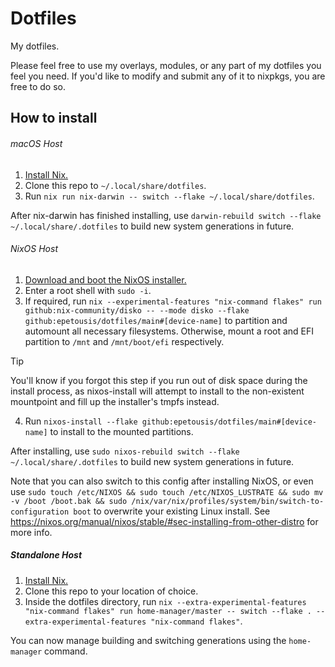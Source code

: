 # Dotfiles

My dotfiles.

Please feel free to use my overlays, modules, or any part of my dotfiles you feel you need. If you'd like to modify and submit any of it to nixpkgs, you are free to do so.

## How to install

###### macOS Host

1. [Install Nix.](https://nixos.org/download.html)
2. Clone this repo to `~/.local/share/dotfiles`.
3. Run `nix run nix-darwin -- switch --flake ~/.local/share/dotfiles`.

After nix-darwin has finished installing, use `darwin-rebuild switch --flake ~/.local/share/.dotfiles` to build new system generations in future.

###### NixOS Host

1. [Download and boot the NixOS installer.](https://nixos.org/download.html)
2. Enter a root shell with `sudo -i`.
3. If required, run `nix --experimental-features "nix-command flakes" run github:nix-community/disko -- --mode disko --flake github:epetousis/dotfiles/main#[device-name]` to partition and automount all necessary filesystems. Otherwise, mount a root and EFI partition to `/mnt` and `/mnt/boot/efi` respectively.
> [!TIP]
> You'll know if you forgot this step if you run out of disk space during the install process, as nixos-install will attempt to install to the non-existent mountpoint and fill up the installer's tmpfs instead.
4. Run `nixos-install --flake github:epetousis/dotfiles/main#[device-name]` to install to the mounted partitions.

After installing, use `sudo nixos-rebuild switch --flake ~/.local/share/.dotfiles` to build new system generations in future.

Note that you can also switch to this config after installing NixOS, or even use `sudo touch /etc/NIXOS && sudo touch /etc/NIXOS_LUSTRATE && sudo mv -v /boot /boot.bak && sudo /nix/var/nix/profiles/system/bin/switch-to-configuration boot` to overwrite your existing Linux install. See https://nixos.org/manual/nixos/stable/#sec-installing-from-other-distro for more info.

##### Standalone Host

1. [Install Nix.]()
2. Clone this repo to your location of choice.
3. Inside the dotfiles directory, run `nix --extra-experimental-features "nix-command flakes" run home-manager/master -- switch --flake . --extra-experimental-features "nix-command flakes"`.

You can now manage building and switching generations using the `home-manager` command.
